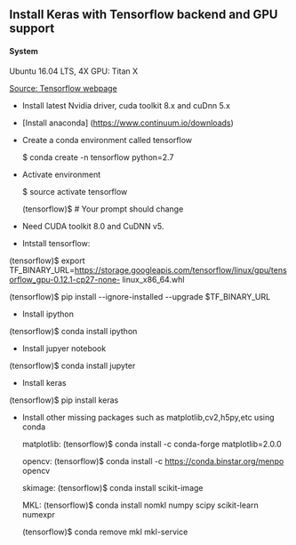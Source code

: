 ## Install Keras with Tensorflow backend and GPU support


#### System
 Ubuntu 16.04 LTS, 4X GPU: Titan X

[Source: Tensorflow webpage](https://www.tensorflow.org/get_started/os_setup#anaconda_installation)


 * Install latest Nvidia driver, cuda toolkit 8.x and cuDnn 5.x 
 
 * [Install anaconda] (https://www.continuum.io/downloads)
 
 * Create a conda environment called tensorflow
 
    $ conda create -n tensorflow python=2.7

* Activate environment

  $ source activate tensorflow
  
  (tensorflow)$  # Your prompt should change

*   Need CUDA toolkit 8.0 and CuDNN v5. 

* Intstall tensorflow:

 (tensorflow)$ export TF_BINARY_URL=https://storage.googleapis.com/tensorflow/linux/gpu/tensorflow_gpu-0.12.1-cp27-none-  linux_x86_64.whl

 (tensorflow)$ pip install --ignore-installed --upgrade $TF_BINARY_URL

* Install ipython

 (tensorflow)$ conda install ipython

* Install jupyer notebook

 (tensorflow)$ conda install jupyter

* Install keras

 (tensorflow)$ pip install keras
 
 
* Install other missing packages such as matplotlib,cv2,h5py,etc using conda
 
   matplotlib: (tensorflow)$ conda install -c conda-forge matplotlib=2.0.0
  
   opencv: (tensorflow)$ conda install -c https://conda.binstar.org/menpo opencv
  
   skimage: (tensorflow)$ conda install scikit-image

   MKL: (tensorflow)$ conda install nomkl numpy scipy scikit-learn numexpr

    (tensorflow)$ conda remove mkl mkl-service

 
 
